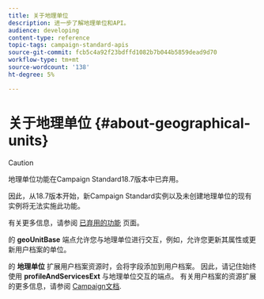 ```yaml
---
title: 关于地理单位
description: 进一步了解地理单位和API。
audience: developing
content-type: reference
topic-tags: campaign-standard-apis
source-git-commit: fcb5c4a92f23bdffd1082b7b044b5859dead9d70
workflow-type: tm+mt
source-wordcount: '138'
ht-degree: 5%

---
```



# 关于地理单位 {#about-geographical-units}

>[!CAUTION]
>
>地理单位功能在Campaign Standard18.7版本中已弃用。
>
>因此，从18.7版本开始，新Campaign Standard实例以及未创建地理单位的现有实例将无法实施此功能。
>
>有关更多信息，请参阅 <a href="https://experienceleague.adobe.com/docs/campaign-standard/using/release-notes/deprecated-features.html?lang=zh-Hans#release-notes">已弃用的功能</a> 页面。

的 **geoUnitBase** 端点允许您与地理单位进行交互，例如，允许您更新其属性或更新用户档案的单位。

的 **地理单位** 扩展用户档案资源时，会将字段添加到用户档案。 因此，请记住始终使用 **profileAndServicesExt** 与地理单位交互的端点。 有关用户档案的资源扩展的更多信息，请参阅 [Campaign文档](https://helpx.adobe.com/campaign/standard/administration/using/organizational-units.html#partitioning-profiles).
